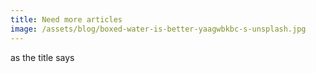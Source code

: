 ```yaml
---
title: Need more articles
image: /assets/blog/boxed-water-is-better-yaagwbkbc-s-unsplash.jpg
---
```

as the title says